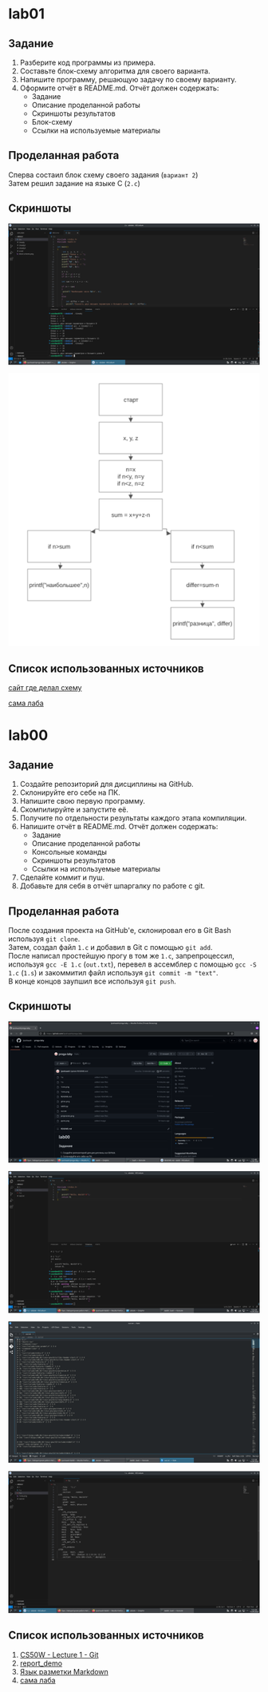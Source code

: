 # lab01 

## Задание

  1. Разберите код программы из примера.
  2. Составьте блок-схему алгоритма для своего варианта.
  3. Напишите программу, решающую задачу по своему варианту.
  4. Оформите отчёт в README.md. Отчёт должен содержать:
      - Задание
      - Описание проделанной работы
      - Скриншоты результатов
      - Блок-схему
      - Ссылки на используемые материалы

## Проделанная работа
  Сперва состаил блок схему своего задания (`вариант 2`)  
  Затем решил задание на языке C (`2.c`)  

## Скриншоты

![результат c](2cres.png)

![блок схема](blockscheme.png)

## Список использованных источников

[сайт где делал схему](https://www.smartdraw.com/block-diagram/block-diagram-maker.htm)

[сама лаба](https://evil-teacher.on.fleek.co/prog_pm/lab01/)


# lab00

## Задание

  1.  Создайте репозиторий для дисциплины на GitHub.
  2. Склонируйте его себе на ПК.
  3.  Напишите свою первую программу.
  4. Скомпилируйте и запустите её.
  5.  Получите по отдельности результаты каждого этапа компиляции.
  6.  Напишите отчёт в README.md. Отчёт должен содержать:
       - Задание
       - Описание проделанной работы
       - Консольные команды
       - Скриншоты результатов
       - Ссылки на используемые материалы
  7.  Сделайте коммит и пуш.
  8.  Добавьте для себя в отчёт шпаргалку по работе с git.

## Проделанная работа

После создания проекта на GitHub'е, склонировал его в Git Bash используя `git clone`.  
Затем, создал файл `1.c` и добавил в Git с помощью `git add`.  
После написал простейшую прогу в том же `1.c`, запрепроцессил, используя `gcc -E 1.c` (`out.txt`), перевел в ассемблер с помощью `gcc -S 1.c` (`1.s`) и закоммитил файл используя `git commit -m "text"`.  
В конце концов заупшил все используя `git push`.  

## Скриншоты

![результат гит](gitres1.png)

![результат c](1cres.png)

![результат препроцессора](preprocres.png)

![результат ассемблера](1sres.png)

## Список использованных источников

1. [CS50W - Lecture 1 - Git](https://www.youtube.com/watch?v=NcoBAfJ6l2Q)
2. [report_demo](https://github.com/still-coding/report_demo)
3. [Язык разметки Markdown](https://doka.guide/tools/markdown/)
4. [сама лаба](https://evil-teacher.on.fleek.co/prog_pm/lab00/)
